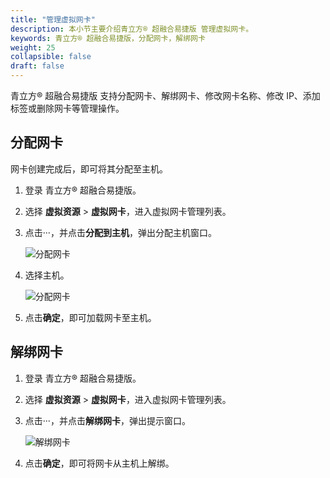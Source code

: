 ```yaml
---
title: "管理虚拟网卡"
description: 本小节主要介绍青立方® 超融合易捷版 管理虚拟网卡。 
keywords: 青立方® 超融合易捷版，分配网卡，解绑网卡
weight: 25
collapsible: false
draft: false
---
```



青立方® 超融合易捷版 支持分配网卡、解绑网卡、修改网卡名称、修改 IP、添加标签或删除网卡等管理操作。

## 分配网卡

网卡创建完成后，即可将其分配至主机。

1. 登录 青立方® 超融合易捷版。
2. 选择 **虚拟资源** > **虚拟网卡**，进入虚拟网卡管理列表。
3. 点击···，并点击**分配到主机**，弹出分配主机窗口。
   
   ![分配网卡](../../../_images/mgt_nic.png)

4. 选择主机。

   ![分配网卡](../../../_images/mgt_nic2.png)

5. 点击**确定**，即可加载网卡至主机。

## 解绑网卡

1. 登录 青立方® 超融合易捷版。
2. 选择 **虚拟资源** > **虚拟网卡**，进入虚拟网卡管理列表。
3. 点击···，并点击**解绑网卡**，弹出提示窗口。
   
   ![解绑网卡](../../../_images/mgt_nic3.png)

4. 点击**确定**，即可将网卡从主机上解绑。
